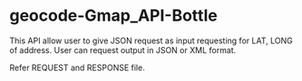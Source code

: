 # geocode-Gmap_API-Bottle
This API allow user to give JSON request as input requesting for LAT, LONG of address.
User can request output in JSON or XML format.

Refer REQUEST and RESPONSE file.
